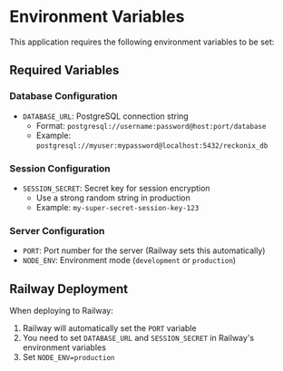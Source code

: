 # Environment Variables

This application requires the following environment variables to be set:

## Required Variables

### Database Configuration
- `DATABASE_URL`: PostgreSQL connection string
  - Format: `postgresql://username:password@host:port/database`
  - Example: `postgresql://myuser:mypassword@localhost:5432/reckonix_db`

### Session Configuration
- `SESSION_SECRET`: Secret key for session encryption
  - Use a strong random string in production
  - Example: `my-super-secret-session-key-123`

### Server Configuration
- `PORT`: Port number for the server (Railway sets this automatically)
- `NODE_ENV`: Environment mode (`development` or `production`)

## Railway Deployment

When deploying to Railway:
1. Railway will automatically set the `PORT` variable
2. You need to set `DATABASE_URL` and `SESSION_SECRET` in Railway's environment variables
3. Set `NODE_ENV=production` 